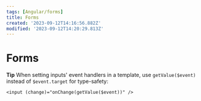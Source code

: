 ```yaml
---
tags: [Angular/forms]
title: Forms
created: '2023-09-12T14:16:56.882Z'
modified: '2023-09-12T14:20:29.813Z'
---
```


# Forms

**Tip** When setting inputs' event handlers in a template, use `getValue($event)` instead of `$event.target` for type-safety:
```
<input (change)="onChange(getValue($event))" />
```
